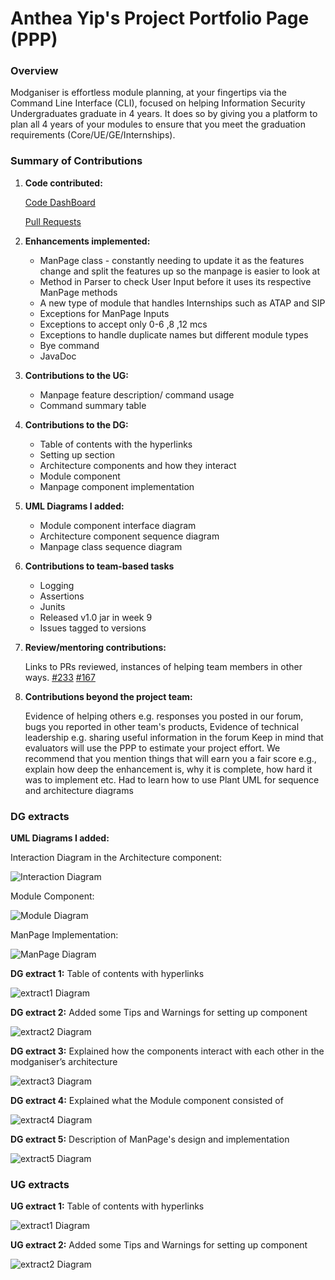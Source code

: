 # Anthea Yip's Project Portfolio Page (PPP)

### Overview

Modganiser is effortless module planning, at your fingertips via the 
Command Line Interface (CLI), focused on helping Information Security 
Undergraduates graduate in 4 years. It does so by giving you a platform
to plan all 4 years of your modules to ensure that you meet the graduation
requirements (Core/UE/GE/Internships).


### Summary of Contributions 

1. **Code contributed:**

   [Code DashBoard](https://nus-cs2113-ay2223s2.github.io/tp-dashboard/?search=anthea-pr0g&breakdown=true&sort=groupTitle&sortWithin=title&since=2023-02-17&timeframe=commit&mergegroup=&groupSelect=groupByRepos&checkedFileTypes=docs~functional-code~test-code~other&tabOpen=true&tabType=authorship&tabAuthor=anthea-pr0g&tabRepo=AY2223S2-CS2113T-T09-4%2Ftp%5Bmaster%5D&authorshipIsMergeGroup=false&authorshipFileTypes=docs~functional-code~test-code~other&authorshipIsBinaryFileTypeChecked=false&authorshipIsIgnoredFilesChecked=false)
   
   [Pull Requests](https://github.com/AY2223S2-CS2113T-T09-4/tp/pulls?q=is%3Apr+author%3Aanthea-pr0g)
    

2. **Enhancements implemented:**

   * ManPage class - constantly needing to update it as the features change
   and split the features up so the manpage is easier to look at
   * Method in Parser to check User Input before it uses its respective
   ManPage methods
   * A new type of module that handles Internships such as ATAP and SIP
   * Exceptions for ManPage Inputs
   * Exceptions to accept only 0-6 ,8 ,12 mcs
   * Exceptions to handle duplicate names but different module types
   * Bye command
   * JavaDoc

3. **Contributions to the UG:**

   * Manpage feature description/ command usage
   * Command summary table

4. **Contributions to the DG:** 

   * Table of contents with the hyperlinks
   * Setting up section
   * Architecture components and how they interact
   * Module component
   * Manpage component implementation

5. **UML Diagrams I added:**
   * Module component interface diagram 
   * Architecture component sequence diagram 
   * Manpage class sequence diagram

6. **Contributions to team-based tasks**
   * Logging
   * Assertions 
   * Junits
   * Released v1.0 jar in week 9
   * Issues tagged to versions 

7. **Review/mentoring contributions:**
   
   Links to PRs reviewed, instances of helping team members in other ways.
   [#233](https://github.com/AY2223S2-CS2113T-T09-4/tp/pull/233)
   [#167](https://github.com/AY2223S2-CS2113T-T09-4/tp/pull/167)
8. **Contributions beyond the project team:**

   Evidence of helping others e.g. responses you posted in our forum, bugs you reported in other team's products,
   Evidence of technical leadership e.g. sharing useful information in the forum
   Keep in mind that evaluators will use the PPP to estimate your project effort. We recommend that you mention things that will earn you a fair score e.g., explain how deep the enhancement is, why it is complete, how hard it was to implement etc.
   Had to learn how to use Plant UML for sequence and architecture diagrams

### DG extracts

**UML Diagrams I added:**

Interaction Diagram in the Architecture component:

![Interaction Diagram](ppp_diagrams/Interaction.png)

Module Component:

![Module Diagram](ppp_diagrams/ModuleClass.png)

ManPage Implementation:

![ManPage Diagram](ppp_diagrams/ManPage.png)


**DG extract 1:**
Table of contents with hyperlinks

![extract1 Diagram](ppp_diagrams/Anthea1.png)

**DG extract 2:**
Added some Tips and Warnings for setting up component

![extract2 Diagram](ppp_diagrams/Anthea2.png)

**DG extract 3:**
Explained how the components interact with each other
in the modganiser’s architecture

![extract3 Diagram](ppp_diagrams/Anthea3.png)

**DG extract 4:**
Explained what the Module component consisted of  

![extract4 Diagram](ppp_diagrams/Anthea4.png)

**DG extract 5:**
Description of ManPage's design and implementation

![extract5 Diagram](ppp_diagrams/Anthea5.png)


### UG extracts

**UG extract 1:**
Table of contents with hyperlinks

![extract1 Diagram](ppp_diagrams/Anthea6.png)

**UG extract 2:**
Added some Tips and Warnings for setting up component

![extract2 Diagram](ppp_diagrams/Anthea7.png)
